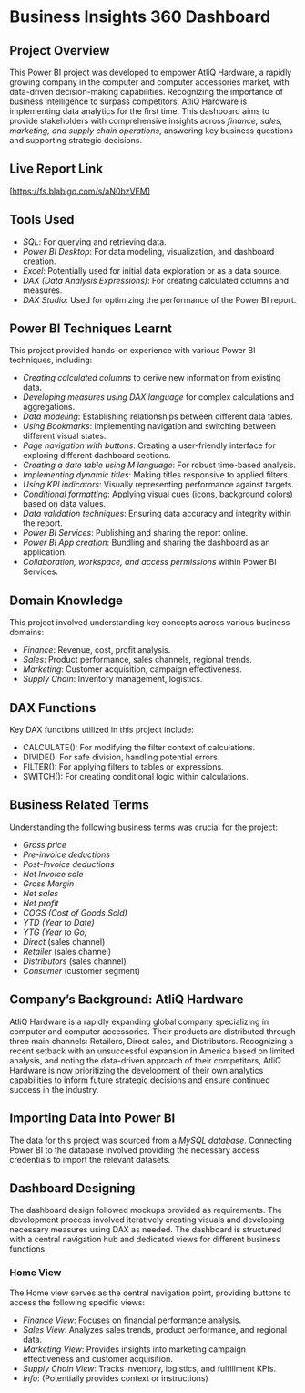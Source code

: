# Business Insights 360 Dashboard 


## Project Overview

This Power BI project was developed to empower AtliQ Hardware, a rapidly growing company in the computer and computer accessories market, with data-driven decision-making capabilities. Recognizing the importance of business intelligence to surpass competitors, AtliQ Hardware is implementing data analytics for the first time. This dashboard aims to provide stakeholders with comprehensive insights across *finance, sales, marketing, and supply chain operations*, answering key business questions and supporting strategic decisions.


## Live Report Link

[https://fs.blabigo.com/s/aN0bzVEM] 

## Tools Used

* *SQL*: For querying and retrieving data.
* *Power BI Desktop*: For data modeling, visualization, and dashboard creation.
* *Excel*: Potentially used for initial data exploration or as a data source.
* *DAX (Data Analysis Expressions)*: For creating calculated columns and measures.
* *DAX Studio*: Used for optimizing the performance of the Power BI report.

## Power BI Techniques Learnt

This project provided hands-on experience with various Power BI techniques, including:


* *Creating calculated columns* to derive new information from existing data.
* *Developing measures using DAX language* for complex calculations and aggregations.
* *Data modeling*: Establishing relationships between different data tables.
* *Using Bookmarks*: Implementing navigation and switching between different visual states.
* *Page navigation with buttons*: Creating a user-friendly interface for exploring different dashboard sections.
* *Creating a date table using M language*: For robust time-based analysis.
* *Implementing dynamic titles*: Making titles responsive to applied filters.
* *Using KPI indicators*: Visually representing performance against targets.
* *Conditional formatting*: Applying visual cues (icons, background colors) based on data values.
* *Data validation techniques*: Ensuring data accuracy and integrity within the report.
* *Power BI Services*: Publishing and sharing the report online.
* *Power BI App creation*: Bundling and sharing the dashboard as an application.
* *Collaboration, workspace, and access permissions* within Power BI Services.

## Domain Knowledge

This project involved understanding key concepts across various business domains:

* *Finance*: Revenue, cost, profit analysis.
* *Sales*: Product performance, sales channels, regional trends.
* *Marketing*: Customer acquisition, campaign effectiveness.
* *Supply Chain*: Inventory management, logistics.

## DAX Functions

Key DAX functions utilized in this project include:

* CALCULATE(): For modifying the filter context of calculations.
* DIVIDE(): For safe division, handling potential errors.
* FILTER(): For applying filters to tables or expressions.
* SWITCH(): For creating conditional logic within calculations.

## Business Related Terms

Understanding the following business terms was crucial for the project:

* *Gross price*
* *Pre-invoice deductions*
* *Post-Invoice deductions*
* *Net Invoice sale*
* *Gross Margin*
* *Net sales*
* *Net profit*
* *COGS (Cost of Goods Sold)*
* *YTD (Year to Date)*
* *YTG (Year to Go)*
* *Direct* (sales channel)
* *Retailer* (sales channel)
* *Distributors* (sales channel)
* *Consumer* (customer segment)

## Company’s Background: AtliQ Hardware

AtliQ Hardware is a rapidly expanding global company specializing in computer and computer accessories. Their products are distributed through three main channels: Retailers, Direct sales, and Distributors. Recognizing a recent setback with an unsuccessful expansion in America based on limited analysis, and noting the data-driven approach of their competitors, AtliQ Hardware is now prioritizing the development of their own analytics capabilities to inform future strategic decisions and ensure continued success in the industry.


## Importing Data into Power BI

The data for this project was sourced from a *MySQL database*. Connecting Power BI to the database involved providing the necessary access credentials to import the relevant datasets.

## Dashboard Designing

The dashboard design followed mockups provided as requirements. The development process involved iteratively creating visuals and developing necessary measures using DAX as needed. The dashboard is structured with a central navigation hub and dedicated views for different business functions.

### Home View

The Home view serves as the central navigation point, providing buttons to access the following specific views:

* *Finance View*: Focuses on financial performance analysis.
* *Sales View*: Analyzes sales trends, product performance, and regional data.
* *Marketing View*: Provides insights into marketing campaign effectiveness and customer acquisition.
* *Supply Chain View*: Tracks inventory, logistics, and fulfillment KPIs.
* *Info*: (Potentially provides context or instructions)
